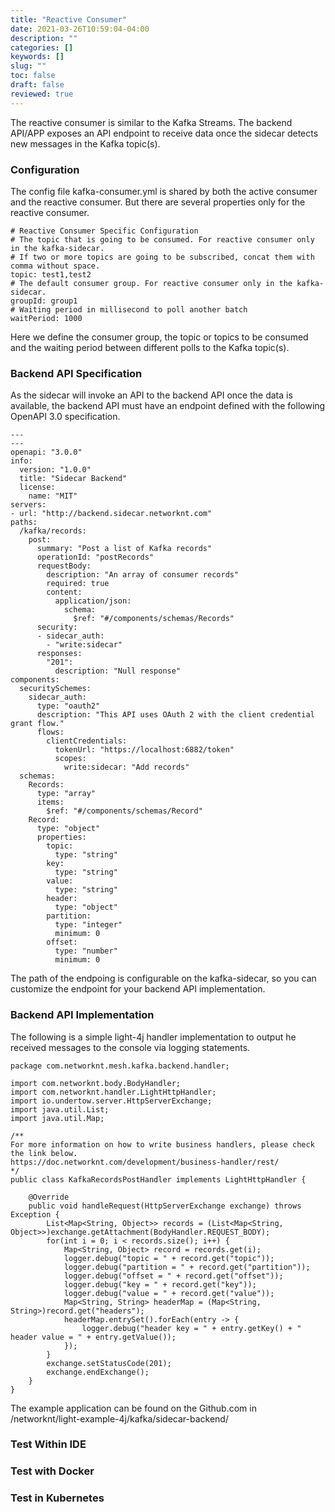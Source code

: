 ```yaml
---
title: "Reactive Consumer"
date: 2021-03-26T10:59:04-04:00
description: ""
categories: []
keywords: []
slug: ""
toc: false
draft: false
reviewed: true
---
```


The reactive consumer is similar to the Kafka Streams. The backend API/APP exposes an API endpoint to receive data once the sidecar detects new messages in the Kafka topic(s). 

### Configuration

The config file kafka-consumer.yml is shared by both the active consumer and the reactive consumer. But there are several properties only for the reactive consumer. 

```
# Reactive Consumer Specific Configuration
# The topic that is going to be consumed. For reactive consumer only in the kafka-sidecar.
# If two or more topics are going to be subscribed, concat them with comma without space.
topic: test1,test2
# The default consumer group. For reactive consumer only in the kafka-sidecar.
groupId: group1
# Waiting period in millisecond to poll another batch
waitPeriod: 1000
```

Here we define the consumer group, the topic or topics to be consumed and the waiting period between different polls to the Kafka topic(s).

### Backend API Specification

As the sidecar will invoke an API to the backend API once the data is available, the backend API must have an endpoint defined with the following OpenAPI 3.0 specification. 

```
---
---
openapi: "3.0.0"
info:
  version: "1.0.0"
  title: "Sidecar Backend"
  license:
    name: "MIT"
servers:
- url: "http://backend.sidecar.networknt.com"
paths:
  /kafka/records:
    post:
      summary: "Post a list of Kafka records"
      operationId: "postRecords"
      requestBody:
        description: "An array of consumer records"
        required: true
        content:
          application/json:
            schema:
              $ref: "#/components/schemas/Records"
      security:
      - sidecar_auth:
        - "write:sidecar"
      responses:
        "201":
          description: "Null response"
components:
  securitySchemes:
    sidecar_auth:
      type: "oauth2"
      description: "This API uses OAuth 2 with the client credential grant flow."
      flows:
        clientCredentials:
          tokenUrl: "https://localhost:6882/token"
          scopes:
            write:sidecar: "Add records"
  schemas:
    Records:
      type: "array"
      items:
        $ref: "#/components/schemas/Record"
    Record:
      type: "object"
      properties:
        topic:
          type: "string"
        key:
          type: "string"
        value:
          type: "string"
        header:
          type: "object"
        partition:
          type: "integer"
          minimum: 0
        offset:
          type: "number"
          minimum: 0

```

The path of the endpoing is configurable on the kafka-sidecar, so you can customize the endpoint for your backend API implementation. 


### Backend API Implementation


The following is a simple light-4j handler implementation to output he received messages to the console via logging statements. 

```
package com.networknt.mesh.kafka.backend.handler;

import com.networknt.body.BodyHandler;
import com.networknt.handler.LightHttpHandler;
import io.undertow.server.HttpServerExchange;
import java.util.List;
import java.util.Map;

/**
For more information on how to write business handlers, please check the link below.
https://doc.networknt.com/development/business-handler/rest/
*/
public class KafkaRecordsPostHandler implements LightHttpHandler {

    @Override
    public void handleRequest(HttpServerExchange exchange) throws Exception {
        List<Map<String, Object>> records = (List<Map<String, Object>>)exchange.getAttachment(BodyHandler.REQUEST_BODY);
        for(int i = 0; i < records.size(); i++) {
            Map<String, Object> record = records.get(i);
            logger.debug("topic = " + record.get("topic"));
            logger.debug("partition = " + record.get("partition"));
            logger.debug("offset = " + record.get("offset"));
            logger.debug("key = " + record.get("key"));
            logger.debug("value = " + record.get("value"));
            Map<String, String> headerMap = (Map<String, String>)record.get("headers");
            headerMap.entrySet().forEach(entry -> {
                logger.debug("header key = " + entry.getKey() + " header value = " + entry.getValue());
            });
        }
        exchange.setStatusCode(201);
        exchange.endExchange();
    }
}

```

The example application can be found on the Github.com in /networknt/light-example-4j/kafka/sidecar-backend/

### Test Within IDE


### Test with Docker


### Test in Kubernetes





